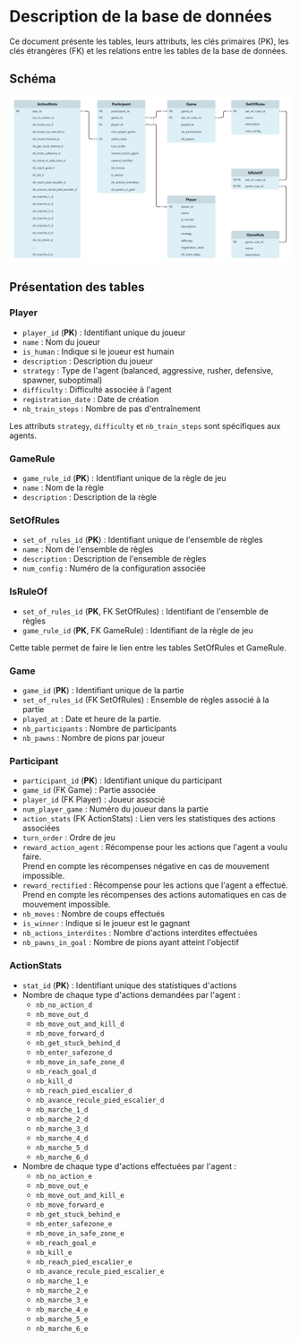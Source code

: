 # Description de la base de données

Ce document présente les tables, leurs attributs, les clés primaires (PK), les clés étrangères (FK) et les relations entre les tables de la base de données.


## Schéma

![Texte alternatif](schema_db.jpg)


## Présentation des tables

### Player

- `player_id` (**PK**) : Identifiant unique du joueur
- `name` : Nom du joueur
- `is_human` : Indique si le joueur est humain
- `description` : Description du joueur
- `strategy` : Type de l'agent (balanced, aggressive, rusher, defensive, spawner, suboptimal)
- `difficulty` : Difficulté associée à l'agent
- `registration_date` : Date de création
- `nb_train_steps` : Nombre de pas d'entraînement

Les attributs `strategy`, `difficulty` et `nb_train_steps` sont spécifiques aux agents.

### GameRule

- `game_rule_id` (**PK**) : Identifiant unique de la règle de jeu
- `name` : Nom de la règle
- `description` : Description de la règle

### SetOfRules

- `set_of_rules_id` (**PK**) : Identifiant unique de l'ensemble de règles
- `name` : Nom de l'ensemble de règles
- `description` : Description de l'ensemble de règles
- `num_config` : Numéro de la configuration associée

### IsRuleOf

- `set_of_rules_id` (**PK**, FK SetOfRules) : Identifiant de l'ensemble de règles
- `game_rule_id` (**PK**, FK GameRule) : Identifiant de la règle de jeu

Cette table permet de faire le lien entre les tables SetOfRules et GameRule.

### Game

- `game_id` (**PK**) : Identifiant unique de la partie
- `set_of_rules_id` (FK SetOfRules) : Ensemble de règles associé à la partie
- `played_at` : Date et heure de la partie.
- `nb_participants` : Nombre de participants
- `nb_pawns` : Nombre de pions par joueur

### Participant

- `participant_id` (**PK**) : Identifiant unique du participant
- `game_id` (FK Game) : Partie associée
- `player_id` (FK Player) : Joueur associé
- `num_player_game` : Numéro du joueur dans la partie
- `action_stats` (FK ActionStats) : Lien vers les statistiques des actions associées
- `turn_order` : Ordre de jeu
- `reward_action_agent` : Récompense pour les actions que l'agent a voulu faire.  
Prend en compte les récompenses négative en cas de mouvement impossible.
- `reward_rectified` : Récompense pour les actions que l'agent a effectué.  
Prend en compte les récompenses des actions automatiques en cas de mouvement impossible.
- `nb_moves` : Nombre de coups effectués
- `is_winner` : Indique si le joueur est le gagnant
- `nb_actions_interdites` : Nombre d'actions interdites effectuées
- `nb_pawns_in_goal` : Nombre de pions ayant atteint l'objectif

### ActionStats

- `stat_id` (**PK**) : Identifiant unique des statistiques d'actions
- Nombre de chaque type d'actions demandées par l'agent :
  - `nb_no_action_d`
  - `nb_move_out_d`
  - `nb_move_out_and_kill_d`
  - `nb_move_forward_d`
  - `nb_get_stuck_behind_d`
  - `nb_enter_safezone_d`
  - `nb_move_in_safe_zone_d`
  - `nb_reach_goal_d`
  - `nb_kill_d`
  - `nb_reach_pied_escalier_d`
  - `nb_avance_recule_pied_escalier_d`
  - `nb_marche_1_d`
  - `nb_marche_2_d`
  - `nb_marche_3_d`
  - `nb_marche_4_d`
  - `nb_marche_5_d`
  - `nb_marche_6_d`
- Nombre de chaque type d'actions effectuées par l'agent :
  - `nb_no_action_e`
  - `nb_move_out_e`
  - `nb_move_out_and_kill_e`
  - `nb_move_forward_e`
  - `nb_get_stuck_behind_e`
  - `nb_enter_safezone_e`
  - `nb_move_in_safe_zone_e`
  - `nb_reach_goal_e`
  - `nb_kill_e`
  - `nb_reach_pied_escalier_e`
  - `nb_avance_recule_pied_escalier_e`
  - `nb_marche_1_e`
  - `nb_marche_2_e`
  - `nb_marche_3_e`
  - `nb_marche_4_e`
  - `nb_marche_5_e`
  - `nb_marche_6_e`